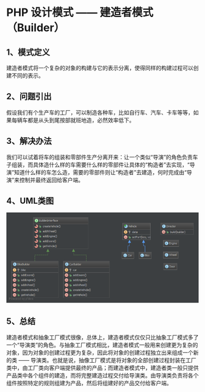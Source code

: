 # PHP 设计模式 —— 建造者模式（Builder）
## 1、模式定义
建造者模式将一个复杂的对象的构建与它的表示分离，使得同样的构建过程可以创建不同的表示。

## 2、问题引出
假设我们有个生产车的工厂，可以制造各种车，比如自行车、汽车、卡车等等，如果每辆车都是从头到尾按部就班地造，必然效率低下。

## 3、解决办法
我们可以试着将车的组装和零部件生产分离开来：让一个类似“导演”的角色负责车子组装，而具体造什么样的车需要什么样的零部件让具体的“构造者”去实现，“导演”知道什么样的车怎么造，需要的零部件则让“构造者”去建造，何时完成由“导演”来控制并最终返回给客户端。

## 4、UML类图
![Builder-UML.png](/static/images/Builder-UML.png)

## 5、总结
建造者模式和抽象工厂模式很像，总体上，建造者模式仅仅只比抽象工厂模式多了一个“导演类”的角色。与抽象工厂模式相比，建造者模式一般用来创建更为复杂的对象，因为对象的创建过程更为复杂，因此将对象的创建过程独立出来组成一个新的类 —— 导演类。也就是说，抽像工厂模式是将对象的全部创建过程封装在工厂类中，由工厂类向客户端提供最终的产品；而建造者模式中，建造者类一般只提供产品类中各个组件的建造，而将完整建造过程交付给导演类。由导演类负责将各个组件按照特定的规则组建为产品，然后将组建好的产品交付给客户端。